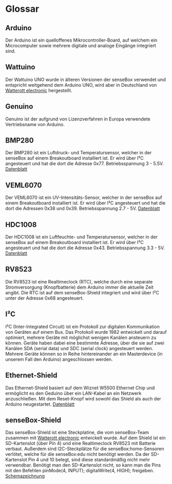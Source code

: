 # Glossar

## Arduino
Der Arduino ist ein quelloffenes Mikrocontroller-Board, auf welchem ein Microcomputer sowie mehrere digitale und analoge Eingänge integriert sind.

## Wattuino
Der Wattuino UNO wurde in älteren Versionen der senseBox verwendet und entspricht weitgehend dem Arduino UNO, wird aber in Deutschland von <a href="http://www.watterott.com/">Watterott electronic</a> hergestellt.

## Genuino
Genuino ist der aufgrund von Lizenzverfahren in Europa verwendete Vertriebsname von Arduino.

## BMP280
Der BMP280 ist ein Luftdruck- und Temperatursensor, welcher in der senseBox auf einem Breakoutboard installiert ist.
Er wird über I²C angesteuert und hat die dort die Adresse 0x77.
Betriebsspannung 3 - 5.5V.
<a href="https://github.com/sensebox/resources/raw/master/datasheets/datasheet_BMP280-pressure-sensor.pdf">Datenblatt</a>

## VEML6070
Der VEML6070 ist ein UV-Intensitäts-Sensor, welcher in der senseBox auf einem Breakoutboard installiert ist.
Er wird über I²C angesteuert und hat die dort die Adressen 0x38 und 0x39.
Betriebsspannung 2.7 - 5V.
<a href="https://github.com/sensebox/resources/raw/master/datasheets/datasheet_veml6070-UV-A-Light-Sensor.pdf">Datenblatt</a>

## HDC1008
Der HDC1008 ist ein Luftfeuchte- und Temperatursensor, welcher in der senseBox auf einem Breakoutboard installiert ist.
Er wird über I²C angesteuert und hat die dort die Adresse 0x43.
Betriebsspannung 3.3 - 5V.
<a href="https://github.com/sensebox/resources/raw/master/datasheets/datasheet_hdc1008.pdf">Datenblatt</a>

## RV8523
Die RV8523 ist eine Realtimeclock (RTC), welche durch eine separate Stromversorgung (Knopfbatterie) dem Arduino immer die aktuelle Zeit angibt.
Die RTC ist auf dem senseBox-Shield integriert und wird über I²C unter der Adresse 0x68 angesteuert.

## I²C
I²C (Inter-Integrated Circuit) ist ein Protokoll zur digitalen Kommunikation von Geräten auf einem Bus.
Das Protokoll wurde 1982 entwickelt und darauf optimiert, mehrere Geräte mit möglichst wenigen Kanälen ansteuern zu können.
Geräte haben dabei eine bestimmte Adresse, über die sie auf zwei Kanälen SDA (serial data) und SDC (serial clock) angesteuert werden.
Mehrere Geräte können so in Reihe hintereinander an ein Masterdevice (in unserem Fall den Arduino) angeschlossen werden.

## Ethernet-Shield
Das Ethernet-Shield basiert auf dem Wiznet W5500 Ethernet Chip und ermöglicht es den Geduino über ein LAN-Kabel an ein Netzwerk anzuschließen.
Mit dem Reset-Knopf wird sowohl das Shield als auch der Arduino neugestartet.
<a href="https://github.com/sensebox/resources/raw/master/datasheets/datasheet_ethernetchip_w5500.pdf">Datenblatt</a>

## senseBox-Shield
Das senseBox-Shield ist eine Steckplatine, die vom senseBox-Team zusammen mit <a href="http://www.watterott.com/">Watterott electronic</a> entwickelt wurde.
Auf dem Shield ist ein SD-Kartenslot (über Pin 4) und eine Realtimeclock RV8523 mit Batterie verbaut.
Außerdem sind I2C-Steckplätze für die senseBox:home-Sensoren verlötet, welche für die senseBox:edu nicht benötigt werden.
Da der SD-Kartenslot Pin 4 und 10 belegt, sind diese standardmäßig nicht mehr verwendbar.
Benötigt man den SD-Kartenslot nicht, so kann man die Pins mit den Befehlen
pinMode(4, INPUT); digitalWrite(4, HIGH);
freigeben.
<a href="https://github.com/sensebox/resources/raw/master/datasheets/schematics_senseBox-Shield.pdf">Schemazeichnung</a>
